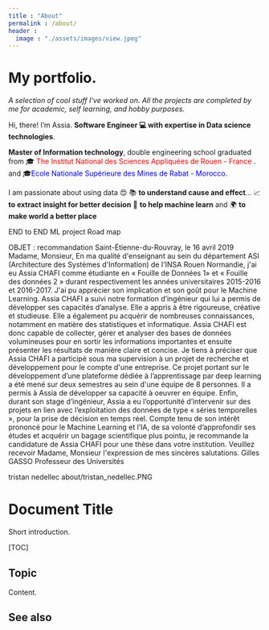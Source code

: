 ```yaml
---
title : "About"
permalink : /about/
header : 
  image : "./assets/images/view.jpeg"
---
```


# My portfolio. 
*A selection of cool stuff I've worked on. All the projects are completed by me for academic, self learning, and hobby purposes.*

Hi, there! I’m Assia. **Software Engineer :computer: with expertise in Data science technologies**.

**Master of Information technology**, double engineering school graduated from :mortar_board: <span style="color:red">The Institut National des Sciences Appliquées de Rouen - France </span>. and :mortar_board:<span style="color:blue">Ecole Nationale Supérieure des Mines de Rabat - Morocco.<span>

I am passionate about using data :heart_eyes: 
:books: **to understand cause and effect**...
:chart_with_upwards_trend: **to extract insight for better decision**
:robot: **to help machine learn**
and :earth_africa: **to make world a better place**


END to END ML project 
Road map


OBJET : recommandation
Saint-Étienne-du-Rouvray, le 16 avril 2019
Madame, Monsieur,
En ma qualité d'enseignant au sein du département ASI (Architecture des Systèmes d'Information) de l'INSA Rouen Normandie, j'ai eu Assia CHAFI comme étudiante en « Fouille de Données 1» et « Fouille des données 2 » durant respectivement les années universitaires 2015-2016 et 2016-2017. J'ai pu apprécier son implication et son goût pour le Machine Learning. Assia CHAFI a suivi notre formation d’ingénieur qui lui a permis de développer ses capacités d’analyse. Elle a appris à être rigoureuse, créative et studieuse. Elle a également pu acquérir de nombreuses connaissances, notamment en matière des statistiques et informatique. Assia CHAFI est donc capable de collecter, gérer et analyser des bases de données volumineuses pour en sortir les informations importantes et ensuite présenter les résultats de manière claire et concise. Je tiens à préciser que Assia CHAFI a participé sous ma supervision à un projet de recherche et développement pour le compte d'une entreprise. Ce projet portant sur le développement d’une plateforme dédiée à l’apprentissage par deep learning a été mené sur deux semestres au sein d'une équipe de 8 personnes. Il a permis à Assia de développer sa capacité à oeuvrer en équipe. Enfin, durant son stage d’ingénieur, Assia a eu l’opportunité d’intervenir sur des projets en lien avec l’exploitation des données de type «  séries temporelles », pour la prise de décision en temps réel. Compte tenu de son intérêt prononcé pour le Machine Learning et l’IA, de sa volonté d’approfondir ses études et acquérir un bagage scientifique plus pointu, je recommande la candidature de Assia CHAFI pour une thèse dans votre institution. Veuillez recevoir Madame, Monsieur l'expression de mes sincères salutations.
Gilles GASSO Professeur des Universités


tristan nedellec about/tristan_nedellec.PNG



# Document Title

Short introduction.

[TOC]

## Topic

Content.

## See also
